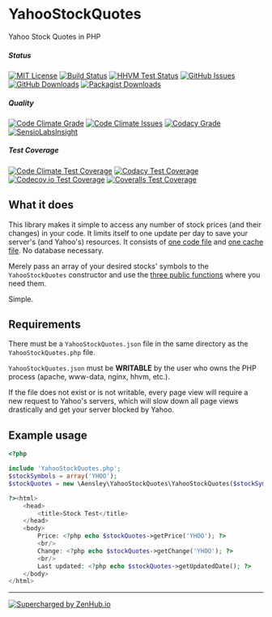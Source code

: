 # YahooStockQuotes
Yahoo Stock Quotes in PHP

##### Status
[![MIT License](https://img.shields.io/badge/license-MIT-blue.svg)](https://github.com/aensley/YahooStockQuotes/blob/master/LICENSE) [![Build Status](https://travis-ci.org/aensley/YahooStockQuotes.svg)](https://travis-ci.org/aensley/YahooStockQuotes) [![HHVM Test Status](https://img.shields.io/hhvm/aensley/yahoo-stock-quotes.svg?maxAge=2592000)](http://hhvm.h4cc.de/package/aensley/yahoo-stock-quotes) [![GitHub Issues](https://img.shields.io/github/issues-raw/aensley/YahooStockQuotes.svg?maxAge=2592000)](https://github.com/aensley/YahooStockQuotes/issues) [![GitHub Downloads](https://img.shields.io/github/downloads/aensley/YahooStockQuotes/total.svg?maxAge=2592000)](https://github.com/aensley/YahooStockQuotes/releases) [![Packagist Downloads](https://img.shields.io/packagist/dt/aensley/yahoo-stock-quotes.svg?maxAge=2592000)](https://packagist.org/packages/aensley/yahoo-stock-quotes)

##### Quality
[![Code Climate Grade](https://codeclimate.com/github/aensley/YahooStockQuotes/badges/gpa.svg)](https://codeclimate.com/github/aensley/YahooStockQuotes) [![Code Climate Issues](https://img.shields.io/codeclimate/issues/github/aensley/YahooStockQuotes.svg?maxAge=2592000)](https://codeclimate.com/github/aensley/YahooStockQuotes) [![Codacy Grade](https://api.codacy.com/project/badge/grade/753efb995ff64b9087cf2e4952e91038)](https://www.codacy.com/app/awensley/YahooStockQuotes) [![SensioLabsInsight](https://img.shields.io/sensiolabs/i/bc0dd7ac-b413-44a3-bcb4-55e2ab1808d9.svg?maxAge=2592000)](https://insight.sensiolabs.com/projects/bc0dd7ac-b413-44a3-bcb4-55e2ab1808d9)

##### Test Coverage
[![Code Climate Test Coverage](https://codeclimate.com/github/aensley/YahooStockQuotes/badges/coverage.svg)](https://codeclimate.com/github/aensley/YahooStockQuotes/coverage) [![Codacy Test Coverage](https://api.codacy.com/project/badge/coverage/753efb995ff64b9087cf2e4952e91038)](https://www.codacy.com/app/awensley/YahooStockQuotes) [![Codecov.io Test Coverage](https://codecov.io/github/aensley/YahooStockQuotes/coverage.svg?branch=master)](https://codecov.io/github/aensley/YahooStockQuotes?branch=master) [![Coveralls Test Coverage](https://coveralls.io/repos/github/aensley/YahooStockQuotes/badge.svg?branch=master)](https://coveralls.io/github/aensley/YahooStockQuotes?branch=master)


## What it does

This library makes it simple to access any number of stock prices (and their changes) in your code. It limits itself to one update per day to save your server's (and Yahoo's) resources. It consists of [one code file](https://github.com/aensley/YahooStockQuotes/blob/master/src/Aensley/YahooStockQuotes/YahooStockQuotes.php) and [one cache file](https://github.com/aensley/YahooStockQuotes/blob/master/src/Aensley/YahooStockQuotes/YahooStockQuotes.json). No database necessary.

Merely pass an array of your desired stocks' symbols to the `YahooStockQuotes` constructor and use the [three public functions](#example-usage) where you need them.

Simple.


## Requirements

There must be a `YahooStockQuotes.json` file in the same directory as the `YahooStockQuotes.php` file. 

`YahooStockQuotes.json` must be **WRITABLE** by the user who owns the PHP process (apache, www-data, nginx, hhvm, etc.).

If the file does not exist or is not writable, every page view will require a new request to Yahoo's servers, which will slow down all page views drastically and get your server blocked by Yahoo.


## Example usage

```php
<?php

include 'YahooStockQuotes.php';
$stockSymbols = array('YHOO');
$stockQuotes = new \Aensley\YahooStockQuotes\YahooStockQuotes($stockSymbols);

?><html>
	<head>
		<title>Stock Test</title>
	</head>
	<body>
		Price: <?php echo $stockQuotes->getPrice('YHOO'); ?>
		<br/>
		Change: <?php echo $stockQuotes->getChange('YHOO'); ?>
		<br/>
		Last updated: <?php echo $stockQuotes->getUpdatedDate(); ?>
	</body>
</html>
```

----

[![Supercharged by ZenHub.io](https://raw.githubusercontent.com/ZenHubIO/support/master/zenhub-badge.png)](https://zenhub.io)
